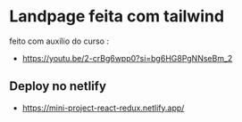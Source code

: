 # Landpage feita com tailwind

feito com auxílio do curso :

- https://youtu.be/2-crBg6wpp0?si=bg6HG8PgNNseBm_2

## Deploy no netlify

- https://mini-project-react-redux.netlify.app/
